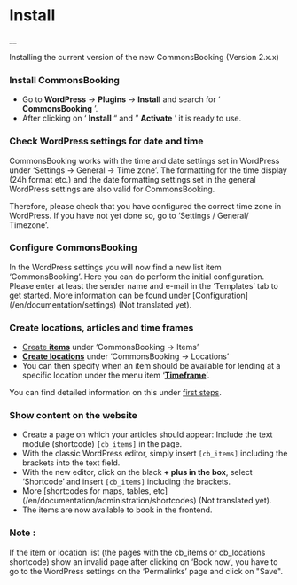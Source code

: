 # Install

__

Installing the current version of the new CommonsBooking (Version 2.x.x)

### Install CommonsBooking

  * Go to **WordPress** -> **Plugins** -> **Install** and search for ‘ **CommonsBooking** ’.
  * After clicking on ‘ **Install** “ and ” **Activate** ’ it is ready to use.

### Check WordPress settings for date and time

CommonsBooking works with the time and date settings set in
WordPress under ‘Settings -> General -> Time zone’.
The formatting for the time display (24h format etc.) and the date formatting settings set in the general WordPress settings are also valid for CommonsBooking.

Therefore, please check that you have configured the correct time zone in WordPress. If you have not yet done so, go to ‘Settings / General/ Timezone’.

### Configure CommonsBooking

In the WordPress settings you will now find a new list item ‘CommonsBooking’. Here you can do perform the initial configuration.  Please
enter at least the sender name and e-mail in the ‘Templates’ tab to get started. More information can be found under \[Configuration](/en/documentation/settings) (Not translated yet).

### Create locations, articles and time frames

  * [Create **items**](/en/documentation/first-steps/create-item) under ‘CommonsBooking -> Items’
  * [**Create locations**](/en/documentation/first-steps/create-location) under ‘CommonsBooking -> Locations’
  * You can then specify when an item should be available for lending at a specific location under the menu item ‘[**Timeframe**](/en/documentation/first-steps/booking-timeframes-manage)’.

You can find detailed information on this under [first steps](/en/documentation/first-steps/).

### Show content on the website

  * Create a page on which your articles should appear: Include the text module (shortcode) `[cb_items]` in the page.
  * With the classic WordPress editor, simply insert `[cb_items]` including the brackets into the text field.
  * With the new editor, click on the black **\+ plus in the box**, select ‘Shortcode’ and insert `[cb_items]` including the brackets.
  * More \[shortcodes for maps, tables, etc](/en/documentation/administration/shortcodes) (Not translated yet).
  * The items are now available to book in the frontend.

### **Note** :

If the item or location list (the pages with the cb_items or
cb_locations shortcode) show an invalid page after clicking on ‘Book now’, you have to go to the WordPress settings on the ‘Permalinks’ page and click on "Save".

